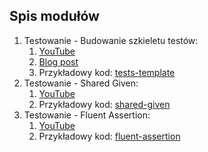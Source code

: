 ## Spis modułów
1. Testowanie - Budowanie szkieletu testów: 
   1. [YouTube](https://www.youtube.com/watch?v=_MOK258eho0)
   2. [Blog post](https://www.kodowaniebezcenzury.pl/2021/09/tests-template)
   3. Przykładowy kod: [tests-template](https://github.com/KodowanieBezCenzury/testing-tips/tree/master/tests-template)
2. Testowanie - Shared Given: 
   1. [YouTube](https://www.youtube.com/watch?v=O4w3C8YnslI&t=57s)
   2. Przykładowy kod: [shared-given](https://github.com/KodowanieBezCenzury/testing-tips/tree/master/shared-given)
3. Testowanie - Fluent Assertion:
   1. [YouTube](https://www.youtube.com/channel/UCCivf3LhGmQWJ5wOtAIiJOQ)
   2. Przykładowy kod: [fluent-assertion](https://github.com/KodowanieBezCenzury/testing-tips/tree/master/fluent-assertion)
